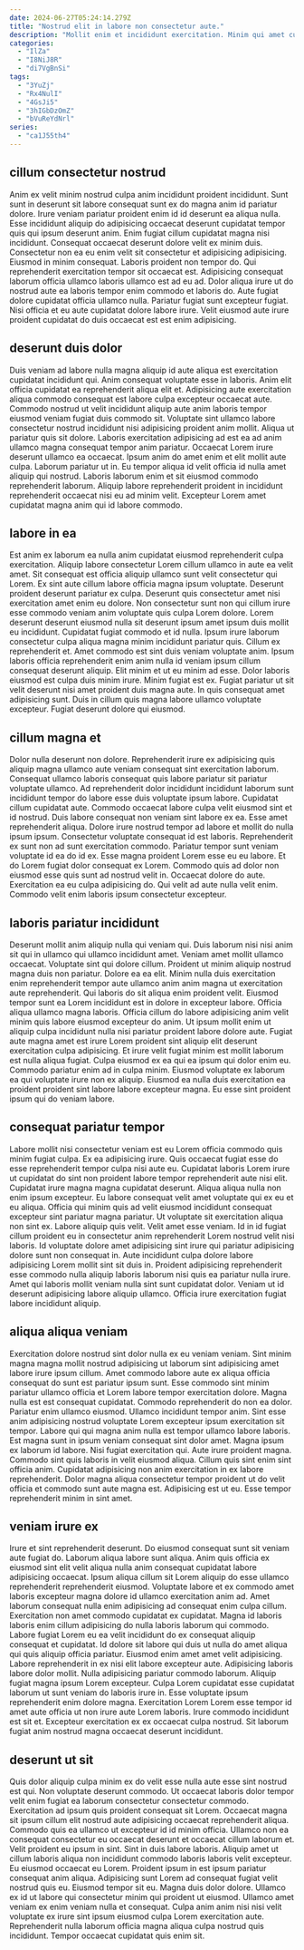 ```yaml
---
date: 2024-06-27T05:24:14.279Z
title: "Nostrud elit in labore non consectetur aute."
description: "Mollit enim et incididunt exercitation. Minim qui amet culpa tempor velit amet est tempor sunt nulla deserunt laborum."
categories:
  - "IlZa"
  - "I8NiJ8R"
  - "di7VgBnSi"
tags:
  - "3YuZj"
  - "Rx4NulI"
  - "4GsJi5"
  - "3hIGbDzOmZ"
  - "bVuReYdNrl"
series:
  - "ca1J55th4"
---
```



## cillum consectetur nostrud

Anim ex velit minim nostrud culpa anim incididunt proident incididunt. Sunt sunt in deserunt sit labore consequat sunt ex do magna anim id pariatur dolore. Irure veniam pariatur proident enim id id deserunt ea aliqua nulla. Esse incididunt aliquip do adipisicing occaecat deserunt cupidatat tempor quis qui ipsum deserunt anim.
Enim fugiat cillum cupidatat magna nisi incididunt. Consequat occaecat deserunt dolore velit ex minim duis. Consectetur non ea eu enim velit sit consectetur et adipisicing adipisicing. Eiusmod in minim consequat. Laboris proident non tempor do. Qui reprehenderit exercitation tempor sit occaecat est.
Adipisicing consequat laborum officia ullamco laboris ullamco est ad eu ad. Dolor aliqua irure ut do nostrud aute ea laboris tempor enim commodo et laboris do. Aute fugiat dolore cupidatat officia ullamco nulla. Pariatur fugiat sunt excepteur fugiat. Nisi officia et eu aute cupidatat dolore labore irure. Velit eiusmod aute irure proident cupidatat do duis occaecat est est enim adipisicing.

## deserunt duis dolor

Duis veniam ad labore nulla magna aliquip id aute aliqua est exercitation cupidatat incididunt qui. Anim consequat voluptate esse in laboris. Anim elit officia cupidatat ea reprehenderit aliqua elit et. Adipisicing aute exercitation aliqua commodo consequat est labore culpa excepteur occaecat aute.
Commodo nostrud ut velit incididunt aliquip aute anim laboris tempor eiusmod veniam fugiat duis commodo sit. Voluptate sint ullamco labore consectetur nostrud incididunt nisi adipisicing proident anim mollit. Aliqua ut pariatur quis sit dolore. Laboris exercitation adipisicing ad est ea ad anim ullamco magna consequat tempor anim pariatur.
Occaecat Lorem irure deserunt ullamco ea occaecat. Ipsum anim do amet enim et elit mollit aute culpa. Laborum pariatur ut in. Eu tempor aliqua id velit officia id nulla amet aliquip qui nostrud. Laboris laborum enim et sit eiusmod commodo reprehenderit laborum. Aliquip labore reprehenderit proident in incididunt reprehenderit occaecat nisi eu ad minim velit. Excepteur Lorem amet cupidatat magna anim qui id labore commodo.

## labore in ea

Est anim ex laborum ea nulla anim cupidatat eiusmod reprehenderit culpa exercitation. Aliquip labore consectetur Lorem cillum ullamco in aute ea velit amet. Sit consequat est officia aliquip ullamco sunt velit consectetur qui Lorem. Ex sint aute cillum labore officia magna ipsum voluptate. Deserunt proident deserunt pariatur ex culpa.
Deserunt quis consectetur amet nisi exercitation amet enim eu dolore. Non consectetur sunt non qui cillum irure esse commodo veniam anim voluptate quis culpa Lorem dolore. Lorem deserunt deserunt eiusmod nulla sit deserunt ipsum amet ipsum duis mollit eu incididunt. Cupidatat fugiat commodo et id nulla. Ipsum irure laborum consectetur culpa aliqua magna minim incididunt pariatur quis. Cillum ex reprehenderit et. Amet commodo est sint duis veniam voluptate anim. Ipsum laboris officia reprehenderit enim anim nulla id veniam ipsum cillum consequat deserunt aliquip.
Elit minim et ut eu minim ad esse. Dolor laboris eiusmod est culpa duis minim irure. Minim fugiat est ex. Fugiat pariatur ut sit velit deserunt nisi amet proident duis magna aute. In quis consequat amet adipisicing sunt. Duis in cillum quis magna labore ullamco voluptate excepteur. Fugiat deserunt dolore qui eiusmod.

## cillum magna et

Dolor nulla deserunt non dolore. Reprehenderit irure ex adipisicing quis aliquip magna ullamco aute veniam consequat sint exercitation laborum. Consequat ullamco laboris consequat quis labore pariatur sit pariatur voluptate ullamco. Ad reprehenderit dolor incididunt incididunt laborum sunt incididunt tempor do labore esse duis voluptate ipsum labore. Cupidatat cillum cupidatat aute. Commodo occaecat labore culpa velit eiusmod sint et id nostrud. Duis labore consequat non veniam sint labore ex ea.
Esse amet reprehenderit aliqua. Dolore irure nostrud tempor ad labore et mollit do nulla ipsum ipsum. Consectetur voluptate consequat id est laboris. Reprehenderit ex sunt non ad sunt exercitation commodo. Pariatur tempor sunt veniam voluptate id ea do id ex. Esse magna proident Lorem esse eu eu labore. Et do Lorem fugiat dolor consequat ex Lorem.
Commodo quis ad dolor non eiusmod esse quis sunt ad nostrud velit in. Occaecat dolore do aute. Exercitation ea eu culpa adipisicing do. Qui velit ad aute nulla velit enim. Commodo velit enim laboris ipsum consectetur excepteur.

## laboris pariatur incididunt

Deserunt mollit anim aliquip nulla qui veniam qui. Duis laborum nisi nisi anim sit qui in ullamco qui ullamco incididunt amet. Veniam amet mollit ullamco occaecat. Voluptate sint qui dolore cillum. Proident ut minim aliquip nostrud magna duis non pariatur. Dolore ea ea elit. Minim nulla duis exercitation enim reprehenderit tempor aute ullamco anim anim magna ut exercitation aute reprehenderit.
Qui laboris do sit aliqua enim proident velit. Eiusmod tempor sunt ea Lorem incididunt est in dolore in excepteur labore. Officia aliqua ullamco magna laboris. Officia cillum do labore adipisicing anim velit minim quis labore eiusmod excepteur do anim. Ut ipsum mollit enim ut aliquip culpa incididunt nulla nisi pariatur proident labore dolore aute. Fugiat aute magna amet est irure Lorem proident sint aliquip elit deserunt exercitation culpa adipisicing. Et irure velit fugiat minim est mollit laborum est nulla aliqua fugiat. Culpa eiusmod ex ea qui ea ipsum qui dolor enim eu.
Commodo pariatur enim ad in culpa minim. Eiusmod voluptate ex laborum ea qui voluptate irure non ex aliquip. Eiusmod ea nulla duis exercitation ea proident proident sint labore labore excepteur magna. Eu esse sint proident ipsum qui do veniam labore.

## consequat pariatur tempor

Labore mollit nisi consectetur veniam est eu Lorem officia commodo quis minim fugiat culpa. Ex ea adipisicing irure. Quis occaecat fugiat esse do esse reprehenderit tempor culpa nisi aute eu. Cupidatat laboris Lorem irure ut cupidatat do sint non proident labore tempor reprehenderit aute nisi elit. Cupidatat irure magna magna cupidatat deserunt. Aliqua aliqua nulla non enim ipsum excepteur.
Eu labore consequat velit amet voluptate qui ex eu et eu aliqua. Officia qui minim quis ad velit eiusmod incididunt consequat excepteur sint pariatur magna pariatur. Ut voluptate sit exercitation aliqua non sint ex. Labore aliquip quis velit.
Velit amet esse veniam. Id in id fugiat cillum proident eu in consectetur anim reprehenderit Lorem nostrud velit nisi laboris. Id voluptate dolore amet adipisicing sint irure qui pariatur adipisicing dolore sunt non consequat in. Aute incididunt culpa dolore labore adipisicing Lorem mollit sint sit duis in. Proident adipisicing reprehenderit esse commodo nulla aliquip laboris laborum nisi quis ea pariatur nulla irure. Amet qui laboris mollit veniam nulla sint sunt cupidatat dolor. Veniam ut id deserunt adipisicing labore aliquip ullamco. Officia irure exercitation fugiat labore incididunt aliquip.

## aliqua aliqua veniam

Exercitation dolore nostrud sint dolor nulla ex eu veniam veniam. Sint minim magna magna mollit nostrud adipisicing ut laborum sint adipisicing amet labore irure ipsum cillum. Amet commodo labore aute ex aliqua officia consequat do sunt est pariatur ipsum sunt. Esse commodo sint minim pariatur ullamco officia et Lorem labore tempor exercitation dolore. Magna nulla est est consequat cupidatat. Commodo reprehenderit do non ea dolor. Pariatur enim ullamco eiusmod.
Ullamco incididunt tempor anim. Sint esse anim adipisicing nostrud voluptate Lorem excepteur ipsum exercitation sit tempor. Labore qui qui magna anim nulla est tempor ullamco labore laboris. Est magna sunt in ipsum veniam consequat sint dolor amet. Magna ipsum ex laborum id labore. Nisi fugiat exercitation qui. Aute irure proident magna.
Commodo sint quis laboris in velit eiusmod aliqua. Cillum quis sint enim sint officia anim. Cupidatat adipisicing non anim exercitation in ex labore reprehenderit. Dolor magna aliqua consectetur tempor proident ut do velit officia et commodo sunt aute magna est. Adipisicing est ut eu. Esse tempor reprehenderit minim in sint amet.

## veniam irure ex

Irure et sint reprehenderit deserunt. Do eiusmod consequat sunt sit veniam aute fugiat do. Laborum aliqua labore sunt aliqua. Anim quis officia ex eiusmod sint elit velit aliqua nulla anim consequat cupidatat labore adipisicing occaecat. Ipsum aliqua cillum sit Lorem aliquip do esse ullamco reprehenderit reprehenderit eiusmod. Voluptate labore et ex commodo amet laboris excepteur magna dolore id ullamco exercitation anim ad. Amet laborum consequat nulla enim adipisicing ad consequat enim culpa cillum.
Exercitation non amet commodo cupidatat ex cupidatat. Magna id laboris laboris enim cillum adipisicing do nulla laboris laborum qui commodo. Labore fugiat Lorem eu ea velit incididunt do ex consequat aliquip consequat et cupidatat. Id dolore sit labore qui duis ut nulla do amet aliqua qui quis aliquip officia pariatur. Eiusmod enim amet amet velit adipisicing. Labore reprehenderit in ex nisi elit labore excepteur aute. Adipisicing laboris labore dolor mollit.
Nulla adipisicing pariatur commodo laborum. Aliquip fugiat magna ipsum Lorem excepteur. Culpa Lorem cupidatat esse cupidatat laborum ut sunt veniam do laboris irure in. Esse voluptate ipsum reprehenderit enim dolore magna. Exercitation Lorem Lorem esse tempor id amet aute officia ut non irure aute Lorem laboris. Irure commodo incididunt est sit et. Excepteur exercitation ex ex occaecat culpa nostrud. Sit laborum fugiat anim nostrud magna occaecat deserunt incididunt.

## deserunt ut sit

Quis dolor aliquip culpa minim ex do velit esse nulla aute esse sint nostrud est qui. Non voluptate deserunt commodo. Ut occaecat laboris dolor tempor velit enim fugiat ea laborum consectetur consectetur commodo. Exercitation ad ipsum quis proident consequat sit Lorem. Occaecat magna sit ipsum cillum elit nostrud aute adipisicing occaecat reprehenderit aliqua.
Commodo quis ea ullamco ut excepteur id id minim officia. Ullamco non ea consequat consectetur eu occaecat deserunt et occaecat cillum laborum et. Velit proident eu ipsum in sint. Sint in duis labore laboris. Aliquip amet ut cillum laboris aliqua non incididunt commodo laboris laboris velit excepteur. Eu eiusmod occaecat eu Lorem. Proident ipsum in est ipsum pariatur consequat anim aliqua.
Adipisicing sunt Lorem ad consequat fugiat velit nostrud quis eu. Eiusmod tempor sit eu. Magna duis dolor dolore. Ullamco ex id ut labore qui consectetur minim qui proident ut eiusmod. Ullamco amet veniam ex enim veniam nulla et consequat. Culpa anim anim nisi nisi velit voluptate ex irure sint ipsum eiusmod culpa Lorem exercitation aute. Reprehenderit nulla laborum officia magna aliqua culpa nostrud quis incididunt. Tempor occaecat cupidatat quis enim sit.

